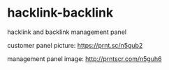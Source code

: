 # hacklink-backlink
hacklink and backlink management panel


customer panel picture: https://prnt.sc/n5gub2


management panel image: http://prntscr.com/n5guh6
